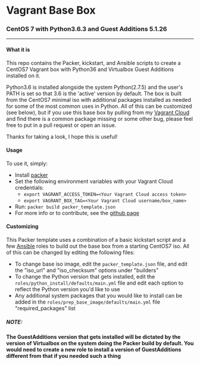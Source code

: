 # Vagrant Base Box
### CentOS 7 with Python3.6.3 and Guest Additions 5.1.26

---
#### What it is
This repo contains the Packer, kickstart, and Ansible scripts to create a CentOS7 Vagrant box with Python36 and Virtualbox Guest Additions installed on it.

Python3.6 is installed alongside the system Python(2.7.5) and the user's PATH is set so that 3.6 is the 'active' version by default. The box is built from the CentOS7 minimal iso with additional packages installed as needed for some of the most common uses in Python. All of this can be customized (see below), but if you use this base box by pulling from my [Vagrant Cloud](https://app.vagrantup.com/rollerd/boxes/centos7py36) and find there is a common package missing or some other bug, please feel free to put in a pull request or open an issue.

Thanks for taking a look, I hope this is useful!

#### Usage
To use it, simply:

* Install [packer](https://www.packer.io/)
* Set the following environment variables with your Vagrant Cloud credentials:
  * ```export VAGRANT_ACCESS_TOKEN=<Your Vagrant Cloud access token>```
  * ```export VAGRANT_BOX_TAG=<Your Vagrant Cloud username/box_name>```
* Run: ```packer build packer_template.json```
* For more info or to contribute, see the [github page](https://github.com/rollerd/vagrant_centos7py36)


#### Customizing

This Packer template uses a combination of a basic kickstart script and a few [Ansible](https://www.ansible.com/) roles to build out the base box from a starting CentOS7 iso. All of this can be changed by editing the following files:

* To change base iso image, edit the `packer_template.json` file, and edit the "iso_url" and "iso_checksum" options under "builders"
* To change the Python version that gets installed, edit the `roles/python_install/defaults/main.yml` file and edit each option to reflect the Python version you'd like to use
* Any additional system packages that you would like to install can be added in the `roles/prep_base_image/defaults/main.yml` file "required_packages" list

##### NOTE: 
#### The GuestAdditions version that gets installed will be dictated by the version of Virtualbox on the system doing the Packer build by default. You would need to create a new role to install a version of GuestAdditions different from that if you needed such a thing

